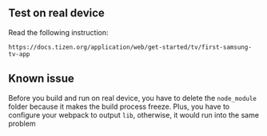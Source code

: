 ## Test on real device

Read the following instruction:

```
https://docs.tizen.org/application/web/get-started/tv/first-samsung-tv-app
```

## Known issue
Before you build and run on real device, you have to delete the `node_module` folder because it makes the build process freeze.
Plus, you have to configure your webpack to output `lib`, otherwise, it would run into the same problem

